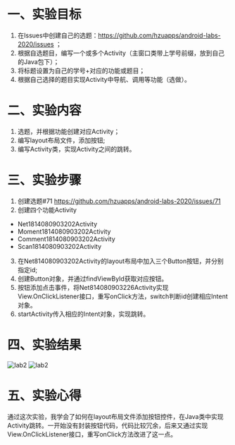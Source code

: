 # 一、实验目标
1. 在Issues中创建自己的选题：https://github.com/hzuapps/android-labs-2020/issues ；
2. 根据自选题目，编写一个或多个Activity（主窗口类带上学号前缀，放到自己的Java包下）；
3. 将标题设置为自己的学号+对应的功能或题目；
4. 根据自己选择的题目实现Activity中导航、调用等功能（选做）。  
# 二、实验内容
1. 选题，并根据功能创建对应Activity；
2. 编写layout布局文件，添加按钮;
3. 编写Activity类，实现Activity之间的跳转。  
# 三、实验步骤
1. 创建选题#71 https://github.com/hzuapps/android-labs-2020/issues/71
2. 创建四个功能Activity
- Net1814080903202Activity
- Moment1814080903202Activity
- Comment1814080903202Activity
- Scan1814080903202Activity
3. 在Net814080903202Activity的layout布局中加入三个Button按钮，并分别指定id;
4. 创建Button对象，并通过findViewById获取对应按钮。
5. 按钮添加点击事件，将Net814080903226Activity实现View.OnClickListener接口，重写onClick方法，switch判断id创建相应Intent对象。
6. startActivity传入相应的Intent对象，实现跳转。  
# 四、实验结果
![lab2](https://github.com/tillsunrise/android-labs-2020/blob/master/students/net1814080903202/lab2_1.png)
![lab2](https://github.com/tillsunrise/android-labs-2020/blob/master/students/net1814080903202/lab2_2.png)  
# 五、实验心得
通过这次实验，我学会了如何在layout布局文件添加按钮控件，在Java类中实现Activity跳转。一开始没有封装按钮代码，代码比较冗余，后来又通过实现View.OnClickListener接口，重写onClick方法改进了这一点。
